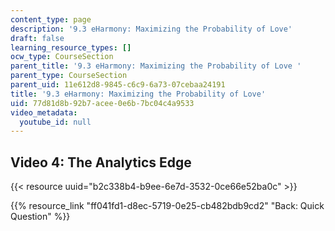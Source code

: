 ```yaml
---
content_type: page
description: '9.3 eHarmony: Maximizing the Probability of Love'
draft: false
learning_resource_types: []
ocw_type: CourseSection
parent_title: '9.3 eHarmony: Maximizing the Probability of Love '
parent_type: CourseSection
parent_uid: 11e612d8-9845-c6c9-6a73-07cebaa24191
title: '9.3 eHarmony: Maximizing the Probability of Love'
uid: 77d81d8b-92b7-acee-0e6b-7bc04c4a9533
video_metadata:
  youtube_id: null
---
```

## Video 4: The Analytics Edge

{{< resource uuid="b2c338b4-b9ee-6e7d-3532-0ce66e52ba0c" >}}

{{% resource_link "ff041fd1-d8ec-5719-0e25-cb482bdb9cd2" "Back: Quick Question" %}}